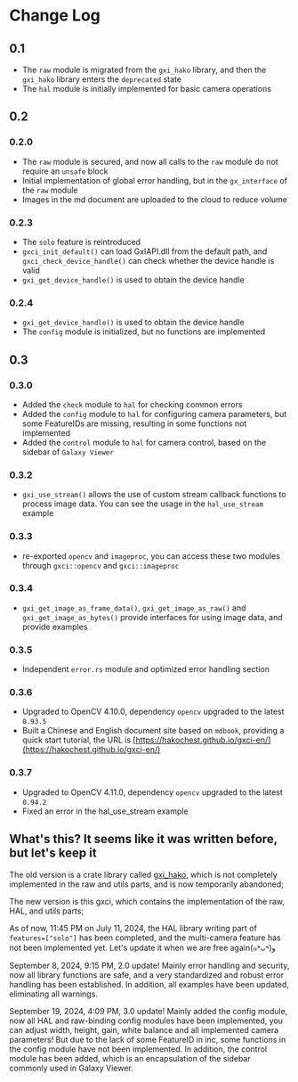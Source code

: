 # Change Log

## 0.1

- The `raw` module is migrated from the `gxi_hako` library, and then the `gxi_hako` library enters the `deprecated` state
- The `hal` module is initially implemented for basic camera operations

## 0.2

### 0.2.0

- The `raw` module is secured, and now all calls to the `raw` module do not require an `unsafe` block
- Initial implementation of global error handling, but in the `gx_interface` of the `raw` module
- Images in the md document are uploaded to the cloud to reduce volume

### 0.2.3

- The `solo` feature is reintroduced
- `gxci_init_default()` can load GxIAPI.dll from the default path, and `gxci_check_device_handle()` can check whether the device handle is valid
- `gxi_get_device_handle()` is used to obtain the device handle

### 0.2.4

- `gxi_get_device_handle()` is used to obtain the device handle
- The `config` module is initialized, but no functions are implemented

## 0.3

### 0.3.0

- Added the `check` module to `hal` for checking common errors
- Added the `config` module to `hal` for configuring camera parameters, but some FeatureIDs are missing, resulting in some functions not implemented
- Added the `control` module to `hal` for camera control, based on the sidebar of `Galaxy Viewer`

### 0.3.2

- `gxi_use_stream()` allows the use of custom stream callback functions to process image data. You can see the usage in the `hal_use_stream` example

### 0.3.3

- re-exported `opencv` and `imageproc`, you can access these two modules through `gxci::opencv` and `gxci::imageproc`

### 0.3.4

- `gxi_get_image_as_frame_data()`, `gxi_get_image_as_raw()` and `gxi_get_image_as_bytes()` provide interfaces for using image data, and provide examples

### 0.3.5

- Independent `error.rs` module and optimized error handling section

### 0.3.6

- Upgraded to OpenCV 4.10.0, dependency `opencv` upgraded to the latest `0.93.5`
- Built a Chinese and English document site based on `mdbook`, providing a quick start tutorial, the URL is [https://hakochest.github.io/gxci-en/](https://hakochest.github.io/gxci-en/)

### 0.3.7

- Upgraded to OpenCV 4.11.0, dependency `opencv` upgraded to the latest `0.94.2`
- Fixed an error in the hal_use_stream example

## What's this? It seems like it was written before, but let's keep it

The old version is a crate library called [gxi_hako](https://crates.io/crates/gxi_hako), which is not completely implemented in the raw and utils parts, and is now temporarily abandoned;

The new version is this gxci, which contains the implementation of the raw, HAL, and utils parts;

As of now, 11:45 PM on July 11, 2024, the HAL library writing part of `features=["solo"]` has been completed, and the multi-camera feature has not been implemented yet. Let's update it when we are free again(๑˃ᴗ˂)ﻭ

September 8, 2024, 9:15 PM, 2.0 update! Mainly error handling and security, now all library functions are safe, and a very standardized and robust error handling has been established. In addition, all examples have been updated, eliminating all warnings.

September 19, 2024, 4:09 PM, 3.0 update! Mainly added the config module, now all HAL and raw-binding config modules have been implemented, you can adjust width, height, gain, white balance and all implemented camera parameters! But due to the lack of some FeatureID in inc, some functions in the config module have not been implemented. In addition, the control module has been added, which is an encapsulation of the sidebar commonly used in Galaxy Viewer.
